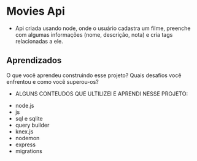 
# Movies Api

* Api criada usando node, onde o usuário cadastra um filme, preenche com algumas informações (nome, descrição, nota) e cria tags relacionadas a ele.


## Aprendizados

O que você aprendeu construindo esse projeto? Quais desafios você enfrentou e como você superou-os?

* ALGUNS CONTEUDOS QUE ULTILIZEI E APRENDI NESSE PROJETO:
- node.js
- js
- sql e sqlite
- query builder
- knex.js
- nodemon
- express
- migrations
